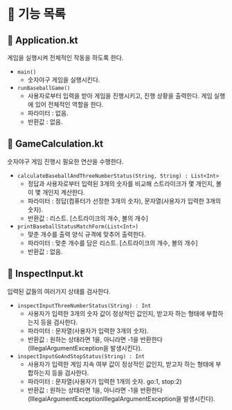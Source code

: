 # 📂 기능 목록
 
## 📄 Application.kt
게임을 실행시켜 전체적인 작동을 하도록 한다.
- ``` main() ```
    - 숫자야구 게임을 실행시킨다.
- ``` runBaseballGame() ```
    - 사용자로부터 입력을 받아 게임을 진행시키고, 진행 상황을 출력한다. 게임 실행에 있어 전체적인 역할을 한다.
    - 파라미터 : 없음.
    - 반환값 : 없음.
    
## 📄 GameCalculation.kt
숫자야구 게임 진행시 필요한 연산을 수행한다. 
- ``` calculateBaseballAndThreeNumberStatus(String, String) : List<Int> ```
    - 정답과 사용자로부터 입력된 3개의 숫자를 비교해 스트라이크가 몇 개인지, 볼이 몇 개인지 계산한다.
    - 파라미터 : 정답(컴퓨터가 선정한 3개의 숫자), 문자열(사용자가 입력한 3개의 숫자).
    - 반환값 : 리스트. [스트라이크의 개수, 볼의 개수]
- ``` printBaseballStatusMatchForm(List<Int>) ```
    - 맞춘 개수를 출력 양식 규격에 맞추어 출력한다.
    - 파라미터 : 맞춘 개수를 담은 리스트. [스트라이크의 개수, 볼의 개수]
    - 반환값 : 없음.

## 📄 InspectInput.kt
입력된 값들의 여러가지 상태를 검사한다.
- ``` inspectInputThreeNumberStatus(String) : Int ```
    - 사용자가 입력한 3개의 숫자 값이 정상적인 값인지, 받고자 하는 형태에 부합하는지 등을 검사한다. 
    - 파라미터 : 문자열(사용자가 입력한 3개의 숫자). 
    - 반환값 : 원하는 상태라면 1을, 아니라면 -1을 반환한다 (IllegalArgumentException을 발생시킨다). 
- ``` inspectInputGoAndStopStatus(String) : Int ```
    - 사용자가 입력한 게임 지속 여부 값이 정상적인 값인지, 받고자 하는 형태에 부합하는지 등을 검사한다. 
    - 파라미터 : 문자열(사용자가 입력한 1개의 숫자. go:1, stop:2)
    - 반환값 : 원하는 상태라면 1을, 아니라면 -1을 반환한다 (IllegalArgumentExceptionIllegalArgumentException을 발생시킨다). 


